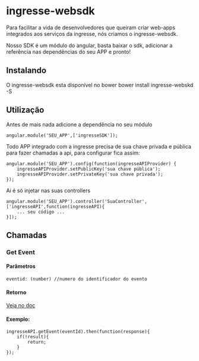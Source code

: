 ingresse-websdk
===============

Para facilitar a vida de desenvolvedores que queiram criar web-apps integrados aos serviços da ingresse, nós criamos o ingresse-websdk.

Nosso SDK é um módulo do angular, basta baixar o sdk, adicionar a referência nas dependências do seu APP e pronto!

## Instalando ##
O ingresse-websdk esta disponível no bower
    bower install ingresse-webskd -S

## Utilização ##

Antes de mais nada adicione a dependência no seu módulo

    angular.module('SEU_APP',['ingresseSDK']);

Todo APP integrado com a ingresse precisa de sua chave privada e pública para fazer chamadas a api, para configurar fica assim:

    angular.module('SEU_APP').config(function(ingresseAPIProvider) {
        ingresseAPIProvider.setPublicKey('sua chave pública');
	    ingresseAPIProvider.setPrivateKey('sua chave privada');
    });

Ai é só injetar nas suas controllers

    angular.module('SEU_APP').controller('SuaController',['ingresseAPI',function(ingresseAPI){
        ... seu código ... 
    }]);

## Chamadas ##

### Get Event ###

#### Parâmetros ####
    eventid: (number) //numero do identificador do evento

#### Retorno ####
[Veja no doc](http://dev.ingresse.com/#/references/event/get-unique-event "Title")

#### Exemplo: ####
    ingresseAPI.getEvent(eventId).then(function(response){
        if(!result){
			return;
		}
	});
